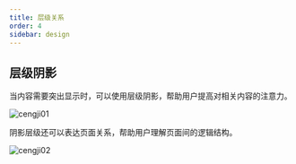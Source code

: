 ```yaml
---
title: 层级关系
order: 4
sidebar: design
---
```


## 层级阴影

当内容需要突出显示时，可以使用层级阴影，帮助用户提高对相关内容的注意力。

![cengji01](/imgs/design/cengji01.png)

阴影层级还可以表达页面关系，帮助用户理解页面间的逻辑结构。

![cengji02](/imgs/design/cengji02.png)
